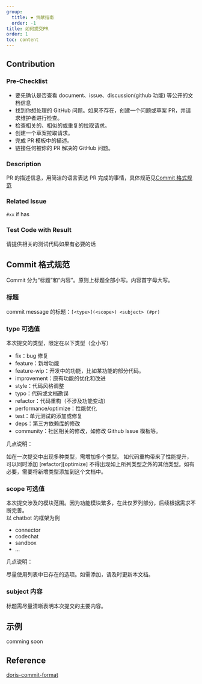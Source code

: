 ```yaml
---
group:
  title: ❤️ 贡献指南
  order: -1
title: 如何提交PR
order: 1
toc: content
---
```


## Contribution

### Pre-Checklist

- 要先确认是否查看 document、issue、discussion(github 功能) 等公开的文档信息
- 找到你想处理的 GitHub 问题。如果不存在，创建一个问题或草案 PR，并请求维护者进行检查。
- 检查相关的、相似的或重复的拉取请求。
- 创建一个草案拉取请求。
- 完成 PR 模板中的描述。
- 链接任何被你的 PR 解决的 GitHub 问题。

### Description

PR 的描述信息，用简洁的语言表达 PR 完成的事情，具体规范见[Commit 格式规范](#commit-格式规范)

### Related Issue

`#xx` if has

### Test Code with Result

请提供相关的测试代码如果有必要的话

## Commit 格式规范

Commit 分为“标题”和“内容”。原则上标题全部小写。内容首字母大写。

### 标题

commit message 的标题：`[<type>](<scope>) <subject> (#pr)`

### type 可选值

本次提交的类型，限定在以下类型（全小写）

- fix：bug 修复
- feature：新增功能
- feature-wip：开发中的功能，比如某功能的部分代码。
- improvement：原有功能的优化和改进
- style：代码风格调整
- typo：代码或文档勘误
- refactor：代码重构（不涉及功能变动）
- performance/optimize：性能优化
- test：单元测试的添加或修复
- deps：第三方依赖库的修改
- community：社区相关的修改，如修改 Github Issue 模板等。

几点说明：

如在一次提交中出现多种类型，需增加多个类型。
如代码重构带来了性能提升，可以同时添加 [refactor][optimize]
不得出现如上所列类型之外的其他类型。如有必要，需要将新增类型添加到这个文档中。

### scope 可选值

本次提交涉及的模块范围。因为功能模块繁多，在此仅罗列部分，后续根据需求不断完善。
<br>以 chatbot 的框架为例

- connector
- codechat
- sandbox
- ...

几点说明：

尽量使用列表中已存在的选项。如需添加，请及时更新本文档。

### subject 内容

标题需尽量清晰表明本次提交的主要内容。

## 示例

comming soon

## Reference

[doris-commit-format](https://doris.apache.org/zh-CN/community/how-to-contribute/commit-format-specification)
